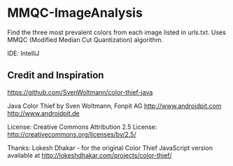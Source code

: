 # MMQC-ImageAnalysis
Find the three most prevalent colors from each image listed in urls.txt. Uses MMQC (Modified Median Cut Quantization) algorithm.

IDE: IntelliJ



Credit and Inspiration
-------
https://github.com/SvenWoltmann/color-thief-java


Java Color Thief
by Sven Woltmann, Fonpit AG
http://www.androidpit.com
http://www.androidpit.de


License:
Creative Commons Attribution 2.5 License:
http://creativecommons.org/licenses/by/2.5/


Thanks:
Lokesh Dhakar - for the original Color Thief JavaScript version
available at http://lokeshdhakar.com/projects/color-thief/

